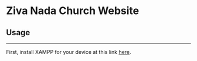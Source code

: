 # Ziva Nada Church Website

## Usage
----

First, install XAMPP for your device at this link [here](https://www.apachefriends.org/download.html?/).
